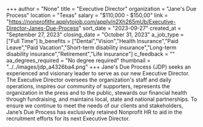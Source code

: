 +++
author = "None"
title = "Executive Director"
organization = "Jane's Due Process"
location = "Texas"
salary = "$110,000 - $150,00"
link = "https://nonprofithr.applytojob.com/apply/n2Xh265mUb/Executive-Director-Janes-Due-Process"
sort_date = "2023-09-27"
created_at = "September 27, 2023"
closing_date = "October 31, 2023"
a_job_type = ["Full Time"]
b_benefits = ["Dental","Vision","Health Insurance","Paid Leave","Paid Vacation","Short-term disability insurance","Long-term disability insurance","Retirement","Life insurance"]
c_feedback = ""
aa_degrees_required = "No degree required"
thumbnail = "../../images/jdp_a4326ba4.png"
+++
Jane's Due Process (JDP) seeks an experienced and visionary leader to serve as our new Executive Director. The Executive Director oversees the organization's staff and daily operations, inspires our community of supporters, represents the organization in the press and to the public, stewards our financial health through fundraising, and maintains local, state and national partnerships. To ensure we continue to meet the needs of our clients and stakeholders, Jane’s Due Process has exclusively retained Nonprofit HR to aid in the recruitment efforts for its next Executive Director.